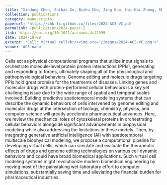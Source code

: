 ```yaml
---
title: "Xindong Chen, Shihao Xu, Bizhu Chu, Jing Guo, Hui-Kai Zhang, Shuyi Sun, Le Song, Xi-Qiao Feng. (2024). Applying Spatiotemporal Modeling of Cell Dynamics to Accelerate Drug Development. ACS nano, 18, 29311-29336"
collection: publications
category: manuscripts
paperurl: 'https://zhk-lx.github.io/files/2024-ACS-VC.pdf'
permalink: /publication/2024-paper-2
link: https://doi.org/10.1021/acsnano.4c12599
date: 2024-10-08
excerpt: "Cell: Virtual cell<br/><img src='/images/2024-ACS-VC.png'>"
venue: 'ACS nano'
---
```


Cells act as physical computational programs that utilize input signals to orchestrate molecule-level protein protein interactions (PPIs), generating and responding to forces, ultimately shaping all of the physiological and pathophysiological behaviors. Genome editing and molecule drugs targeting PPIs hold great promise for the treatments of diseases. Linking genes and molecular drugs with protein-performed cellular behaviors is a key yet challenging issue due to the wide range of spatial and temporal scales involved. Building predictive spatiotemporal modeling systems that can describe the dynamic behaviors of cells intervened by genome editing and molecular drugs at the intersection of biology, chemistry, physics, and computer science will greatly accelerate pharmaceutical advances. Here, we review the mechanical roles of cytoskeletal proteins in orchestrating cellular behaviors alongside significant advancements in biophysical modeling while also addressing the limitations in these models. Then, by integrating generative artificial intelligence (AI) with spatiotemporal multiscale biophysical modeling, we propose a computational pipeline for developing virtual cells, which can simulate and evaluate the therapeutic effects of drugs and genome editing technologies on various cell dynamic behaviors and could have broad biomedical applications. Such virtual cell modeling systems might revolutionize modern biomedical engineering by moving most of the painstaking wet-laboratory effort to computer simulations, substantially saving time and alleviating the financial burden for pharmaceutical industries.